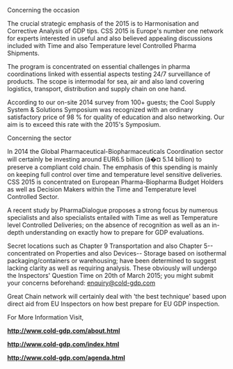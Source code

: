 Concerning the occasion

The crucial strategic emphasis of the 2015 is to Harmonisation and
Corrective Analysis of GDP tips. CSS 2015 is Europe's number one network
for experts interested in useful and also believed appealing discussions
included with Time and also Temperature level Controlled Pharma
Shipments.

The program is concentrated on essential challenges in pharma
coordinations linked with essential aspects testing 24/7 surveillance of
products. The scope is intermodal for sea, air and also land covering
logistics, transport, distribution and supply chain on one hand.

According to our on-site 2014 survey from 100+ guests; the Cool Supply
System & Solutions Symposium was recognized with an ordinary
satisfactory price of 98 % for quality of education and also networking.
Our aim is to exceed this rate with the 2015's Symposium.

Concerning the sector

In 2014 the Global Pharmaceutical-Biopharmaceuticals Coordination sector
will certainly be investing around EUR6.5 billion (â�¤ 5.14 billion) to
preserve a compliant cold chain. The emphasis of this spending is mainly
on keeping full control over time and temperature level sensitive
deliveries. CSS 2015 is concentrated on European Pharma-Biopharma Budget
Holders as well as Decision Makers within the Time and Temperature level
Controlled Sector.

A recent study by PharmaDialogue proposes a strong focus by numerous
specialists and also specialists entailed with Time as well as
Temperature level Controlled Deliveries; on the absence of recognition
as well as an in-depth understanding on exactly how to prepare for GDP
evaluations.

Secret locations such as Chapter 9 Transportation and also Chapter 5--
concentrated on Properties and also Devices-- Storage based on
isothermal packaging/containers or warehousing; have been determined to
suggest lacking clarity as well as requiring analysis. These obviously
will undergo the Inspectors' Question Time on 20th of March 2015; you
might submit your concerns beforehand: enquiry@cold-gdp.com

Great Chain network will certainly deal with 'the best technique' based
upon direct aid from EU Inspectors on how best prepare for EU GDP
inspection.

For More Information Visit,

**[<http://www.cold-gdp.com/about.html>](http://www.cold-gdp.com/about.html)**

**[<http://www.cold-gdp.com/index.html>](http://www.cold-gdp.com/index.html)**

**[<http://www.cold-gdp.com/agenda.html>](http://www.cold-gdp.com/agenda.html)**
